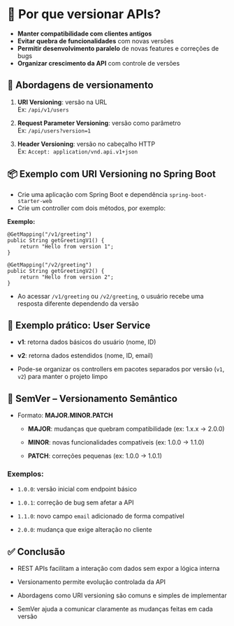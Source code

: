 ﻿
# 🚀 Por que versionar APIs?

- **Manter compatibilidade com clientes antigos**
- **Evitar quebra de funcionalidades** com novas versões
- **Permitir desenvolvimento paralelo** de novas features e correções de bugs
- **Organizar crescimento da API** com controle de versões



## 🔀 Abordagens de versionamento

1. **URI Versioning**: versão na URL  
   Ex: `/api/v1/users`

2. **Request Parameter Versioning**: versão como parâmetro  
   Ex: `/api/users?version=1`

3. **Header Versioning**: versão no cabeçalho HTTP  
   Ex: `Accept: application/vnd.api.v1+json`



## 📦 Exemplo com URI Versioning no Spring Boot

- Crie uma aplicação com Spring Boot e dependência `spring-boot-starter-web`
- Crie um controller com dois métodos, por exemplo:

**Exemplo:**
 

    @GetMapping("/v1/greeting")
    public String getGreetingV1() {
        return "Hello from version 1";
    }
    
    @GetMapping("/v2/greeting")
    public String getGreetingV2() {
        return "Hello from version 2";
    }

-   Ao acessar `/v1/greeting` ou `/v2/greeting`, o usuário recebe uma resposta diferente dependendo da versão
    


## 👥 Exemplo prático: User Service

-   **v1**: retorna dados básicos do usuário (nome, ID)
    
-   **v2**: retorna dados estendidos (nome, ID, email)
    
-   Pode-se organizar os controllers em pacotes separados por versão (`v1`, `v2`) para manter o projeto limpo
    


## 🔢 SemVer – Versionamento Semântico

-   Formato: **MAJOR.MINOR.PATCH**
    
    -   **MAJOR**: mudanças que quebram compatibilidade (ex: 1.x.x → 2.0.0)
        
    -   **MINOR**: novas funcionalidades compatíveis (ex: 1.0.0 → 1.1.0)
        
    -   **PATCH**: correções pequenas (ex: 1.0.0 → 1.0.1)
        

### Exemplos:

-   `1.0.0`: versão inicial com endpoint básico
    
-   `1.0.1`: correção de bug sem afetar a API
    
-   `1.1.0`: novo campo `email` adicionado de forma compatível
    
-   `2.0.0`: mudança que exige alteração no cliente
    


## ✅ Conclusão

-   REST APIs facilitam a interação com dados sem expor a lógica interna
    
-   Versionamento permite evolução controlada da API
    
-   Abordagens como URI versioning são comuns e simples de implementar
    
-   SemVer ajuda a comunicar claramente as mudanças feitas em cada versão
